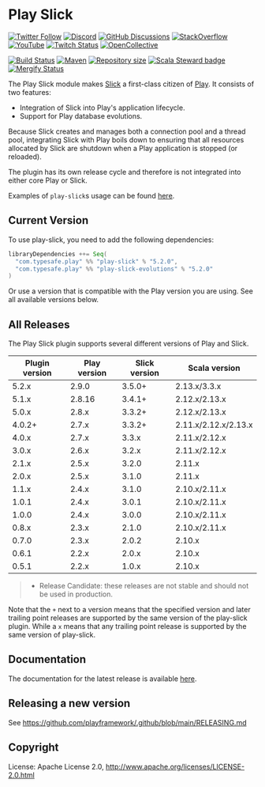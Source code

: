 # Play Slick

[![Twitter Follow](https://img.shields.io/twitter/follow/playframework?label=follow&style=flat&logo=twitter&color=brightgreen)](https://twitter.com/playframework)
[![Discord](https://img.shields.io/discord/931647755942776882?logo=discord&logoColor=white)](https://discord.gg/g5s2vtZ4Fa)
[![GitHub Discussions](https://img.shields.io/github/discussions/playframework/playframework?&logo=github&color=brightgreen)](https://github.com/playframework/playframework/discussions)
[![StackOverflow](https://img.shields.io/static/v1?label=stackoverflow&logo=stackoverflow&logoColor=fe7a16&color=brightgreen&message=playframework)](https://stackoverflow.com/tags/playframework)
[![YouTube](https://img.shields.io/youtube/channel/views/UCRp6QDm5SDjbIuisUpxV9cg?label=watch&logo=youtube&style=flat&color=brightgreen&logoColor=ff0000)](https://www.youtube.com/channel/UCRp6QDm5SDjbIuisUpxV9cg)
[![Twitch Status](https://img.shields.io/twitch/status/playframework?logo=twitch&logoColor=white&color=brightgreen&label=live%20stream)](https://www.twitch.tv/playframework)
[![OpenCollective](https://img.shields.io/opencollective/all/playframework?label=financial%20contributors&logo=open-collective)](https://opencollective.com/playframework)

[![Build Status](https://github.com/playframework/play-slick/actions/workflows/build-test.yml/badge.svg)](https://github.com/playframework/play-slick/actions/workflows/build-test.yml)
[![Maven](https://img.shields.io/maven-central/v/com.typesafe.play/play-slick_2.13.svg?logo=apache-maven)](https://mvnrepository.com/artifact/com.typesafe.play/play-slick_2.13)
[![Repository size](https://img.shields.io/github/repo-size/playframework/play-slick.svg?logo=git)](https://github.com/playframework/play-slick)
[![Scala Steward badge](https://img.shields.io/badge/Scala_Steward-helping-blue.svg?style=flat&logo=data:image/png;base64,iVBORw0KGgoAAAANSUhEUgAAAA4AAAAQCAMAAAARSr4IAAAAVFBMVEUAAACHjojlOy5NWlrKzcYRKjGFjIbp293YycuLa3pYY2LSqql4f3pCUFTgSjNodYRmcXUsPD/NTTbjRS+2jomhgnzNc223cGvZS0HaSD0XLjbaSjElhIr+AAAAAXRSTlMAQObYZgAAAHlJREFUCNdNyosOwyAIhWHAQS1Vt7a77/3fcxxdmv0xwmckutAR1nkm4ggbyEcg/wWmlGLDAA3oL50xi6fk5ffZ3E2E3QfZDCcCN2YtbEWZt+Drc6u6rlqv7Uk0LdKqqr5rk2UCRXOk0vmQKGfc94nOJyQjouF9H/wCc9gECEYfONoAAAAASUVORK5CYII=)](https://scala-steward.org)
[![Mergify Status](https://img.shields.io/endpoint.svg?url=https://api.mergify.com/v1/badges/playframework/play-slick&style=flat)](https://mergify.com)

The Play Slick module makes [Slick] a first-class citizen of [Play]. It consists of two features:

- Integration of Slick into Play's application lifecycle.
- Support for Play database evolutions.

Because Slick creates and manages both a connection pool and a thread pool, integrating Slick with Play boils down to ensuring that all resources allocated by Slick are shutdown when a Play application is stopped (or reloaded).

[Play]: https://www.playframework.com
[Slick]: https://scala-slick.org/

The plugin has its own release cycle and therefore is not integrated into either core Play or Slick.

Examples of `play-slick`s usage can be found [here](https://github.com/playframework/play-samples).

## Current Version

To use play-slick, you need to add the following dependencies:

```scala
libraryDependencies ++= Seq(
  "com.typesafe.play" %% "play-slick" % "5.2.0",
  "com.typesafe.play" %% "play-slick-evolutions" % "5.2.0"
)
```

Or use a version that is compatible with the Play version you are using. See all available versions below.

## All Releases

The Play Slick plugin supports several different versions of Play and Slick.

| Plugin version | Play version | Slick version | Scala version        |
|----------------|--------------|---------------|----------------------|
| 5.2.x          | 2.9.0        | 3.5.0+        | 2.13.x/3.3.x         |
| 5.1.x          | 2.8.16       | 3.4.1+        | 2.12.x/2.13.x        |
| 5.0.x          | 2.8.x        | 3.3.2+        | 2.12.x/2.13.x        |
| 4.0.2+         | 2.7.x        | 3.3.2+        | 2.11.x/2.12.x/2.13.x |
| 4.0.x          | 2.7.x        | 3.3.x         | 2.11.x/2.12.x        |
| 3.0.x          | 2.6.x        | 3.2.x         | 2.11.x/2.12.x        |
| 2.1.x          | 2.5.x        | 3.2.0         | 2.11.x               |
| 2.0.x          | 2.5.x        | 3.1.0         | 2.11.x               |
| 1.1.x          | 2.4.x        | 3.1.0         | 2.10.x/2.11.x        |
| 1.0.1          | 2.4.x        | 3.0.1         | 2.10.x/2.11.x        |
| 1.0.0          | 2.4.x        | 3.0.0         | 2.10.x/2.11.x        |
| 0.8.x          | 2.3.x        | 2.1.0         | 2.10.x/2.11.x        |
| 0.7.0          | 2.3.x        | 2.0.2         | 2.10.x               |
| 0.6.1          | 2.2.x        | 2.0.x         | 2.10.x               |
| 0.5.1          | 2.2.x        | 1.0.x         | 2.10.x               |

> * Release Candidate: these releases are not stable and should not be used in production.

Note that the `+` next to a version means that the specified version and later trailing point releases are supported by the same version of the play-slick plugin. While a `x` means that any trailing point release is supported by the same version of play-slick.

## Documentation

The documentation for the latest release is available [here](https://www.playframework.com/documentation/latest/PlaySlick).

## Releasing a new version

See https://github.com/playframework/.github/blob/main/RELEASING.md

## Copyright

License: Apache License 2.0, <http://www.apache.org/licenses/LICENSE-2.0.html>

